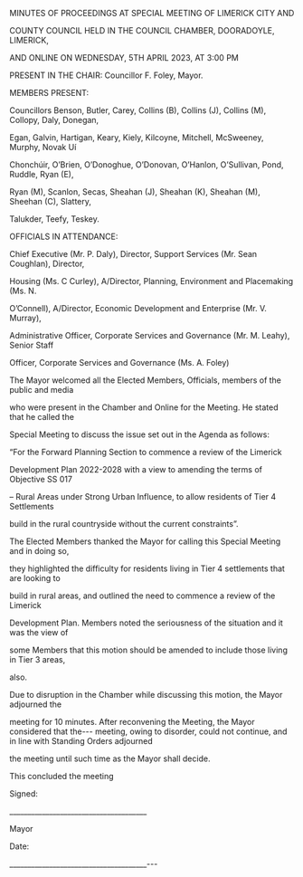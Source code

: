 MINUTES OF PROCEEDINGS AT SPECIAL MEETING OF LIMERICK CITY AND

COUNTY COUNCIL HELD IN THE COUNCIL CHAMBER, DOORADOYLE, LIMERICK,

AND ONLINE ON WEDNESDAY, 5TH APRIL 2023, AT 3:00 PM

PRESENT IN THE CHAIR: Councillor F. Foley, Mayor.

MEMBERS PRESENT:

Councillors Benson, Butler, Carey, Collins (B), Collins (J), Collins (M), Collopy, Daly, Donegan,

Egan, Galvin, Hartigan, Keary, Kiely, Kilcoyne, Mitchell, McSweeney, Murphy, Novak Uí

Chonchúir, O’Brien, O’Donoghue, O’Donovan, O’Hanlon, O’Sullivan, Pond, Ruddle, Ryan (E),

Ryan (M), Scanlon, Secas, Sheahan (J), Sheahan (K), Sheahan (M), Sheehan (C), Slattery,

Talukder, Teefy, Teskey.

OFFICIALS IN ATTENDANCE:

Chief Executive (Mr. P. Daly), Director, Support Services (Mr. Sean Coughlan), Director,

Housing (Ms. C Curley), A/Director, Planning, Environment and Placemaking (Ms. N.

O’Connell), A/Director, Economic Development and Enterprise (Mr. V. Murray),

Administrative Officer, Corporate Services and Governance (Mr. M. Leahy), Senior Staff

Officer, Corporate Services and Governance (Ms. A. Foley)

The Mayor welcomed all the Elected Members, Officials, members of the public and media

who were present in the Chamber and Online for the Meeting. He stated that he called the

Special Meeting to discuss the issue set out in the Agenda as follows:

“For the Forward Planning Section to commence a review of the Limerick

Development Plan 2022-2028 with a view to amending the terms of Objective SS 017

– Rural Areas under Strong Urban Influence, to allow residents of Tier 4 Settlements

build in the rural countryside without the current constraints”.

The Elected Members thanked the Mayor for calling this Special Meeting and in doing so,

they highlighted the difficulty for residents living in Tier 4 settlements that are looking to

build in rural areas, and outlined the need to commence a review of the Limerick

Development Plan. Members noted the seriousness of the situation and it was the view of

some Members that this motion should be amended to include those living in Tier 3 areas,

also.

Due to disruption in the Chamber while discussing this motion, the Mayor adjourned the

meeting for 10 minutes. After reconvening the Meeting, the Mayor considered that the---
meeting, owing to disorder, could not continue, and in line with Standing Orders adjourned

the meeting until such time as the Mayor shall decide.

This concluded the meeting

Signed:

\_\_\_\_\_\_\_\_\_\_\_\_\_\_\_\_\_\_\_\_\_\_\_\_\_\_\_\_\_\_\_\_\_\_\_\_\_\_

Mayor

Date:

\_\_\_\_\_\_\_\_\_\_\_\_\_\_\_\_\_\_\_\_\_\_\_\_\_\_\_\_\_\_\_\_\_\_\_\_\_\_---
